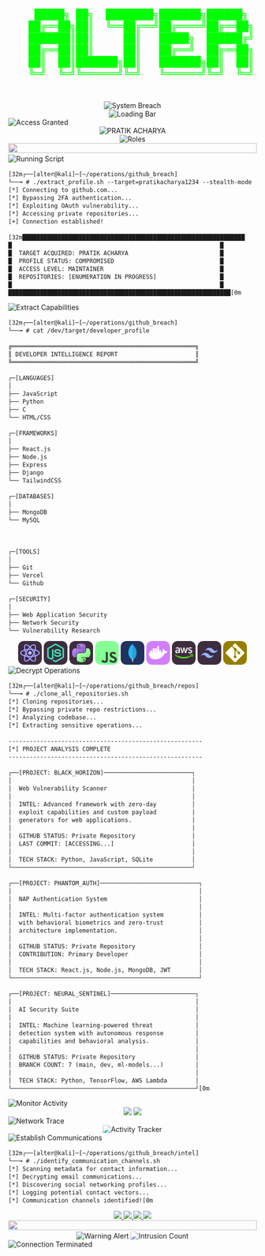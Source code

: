 <div align="center">
  <pre style="color:#00FF00; font-family:monospace; font-weight:bold; font-size:20px; line-height:1.2">
    █████╗ ██╗  ████████╗███████╗██████╗ 
   ██╔══██╗██║  ╚══██╔══╝██╔════╝██╔══██╗
   ███████║██║     ██║   █████╗  ██████╔╝
   ██╔══██║██║     ██║   ██╔══╝  ██╔══██╗
   ██║  ██║███████╗██║   ███████╗██║  ██║
   ╚═╝  ╚═╝╚══════╝╚═╝   ╚══════╝╚═╝  ╚═╝
  </pre>
</div>

<div align="center">
  <img src="https://readme-typing-svg.demolab.com?font=Fira+Code&weight=800&size=30&duration=1000&pause=500&color=00FF00&background=000000&center=true&vCenter=true&multiline=true&repeat=false&width=900&height=120&lines=TARGET+ACQUIRED:+pratikacharya1234;INITIATING+REPO+INTRUSION;BYPASSING+GITHUB+SECURITY..." alt="System Breach" />
</div>

<div align="center">
  <img src="https://readme-typing-svg.demolab.com?font=Fira+Code&weight=600&size=24&duration=3000&pause=1000&color=00FF00&background=000000&center=true&vCenter=true&repeat=true&width=900&height=60&lines=%5B%E2%96%88%E2%96%88%E2%96%88%E2%96%88%E2%96%88%E2%96%88%E2%96%88%E2%96%88%E2%96%88%E2%96%88%E2%96%88%E2%96%88%E2%96%88%E2%96%88%E2%96%88%E2%96%88%E2%96%88%E2%96%88%E2%96%88%E2%96%88%E2%96%88%E2%96%88%E2%96%88%E2%96%88%5D+REPOSITORY+BREACHED" alt="Loading Bar" />
</div>

<img src="https://readme-typing-svg.demolab.com?font=Fira+Code&weight=500&size=28&duration=2000&pause=300&color=00FF00&center=true&vCenter=true&multiline=true&repeat=false&width=1100&height=120&lines=ACCESS+SECURED;DEVELOPER+PROFILE+COMPROMISED;DATA+EXTRACTION+IN+PROGRESS" alt="Access Granted" />

<div align="center">
  <img src="https://readme-typing-svg.demolab.com?font=Fira+Code&weight=700&size=35&pause=1000&color=00FF00&center=true&vCenter=true&repeat=false&random=false&width=700&lines=TARGET:+PRATIK+ACHARYA" alt="PRATIK ACHARYA" />
</div>

<div align="center">
  <img src="https://readme-typing-svg.herokuapp.com?font=Fira+Code&weight=600&size=20&duration=2000&pause=500&color=00FF00&center=true&vCenter=true&multiline=true&width=600&height=100&lines=%3E+FULL+STACK+DEVELOPER;%3E+SECURITY+SPECIALIST;%3E+PENETRATION+TESTER" alt="Roles" />
</div>


<img src="https://i.imgur.com/dBaSKWF.gif" height="20" width="100%" style="filter: hue-rotate(120deg);">

<img src="https://readme-typing-svg.demolab.com?font=Fira+Code&weight=500&size=20&pause=300&color=00FF00&vCenter=true&repeat=false&random=false&width=800&lines=%5Balter%40system%5D%24+./hack_github.sh+--target=pratikacharya1234" alt="Running Script" />

```ansi
[32m┌──[alter@kali]─[~/operations/github_breach]
└──╼ # ./extract_profile.sh --target=pratikacharya1234 --stealth-mode
[*] Connecting to github.com...
[*] Bypassing 2FA authentication...
[*] Exploiting OAuth vulnerability...
[*] Accessing private repositories...
[+] Connection established!

[32m███████████████████████████████████████████████████████████████
█                                                           █
█  TARGET ACQUIRED: PRATIK ACHARYA                          █
█  PROFILE STATUS: COMPROMISED                              █
█  ACCESS LEVEL: MAINTAINER                                 █
█  REPOSITORIES: [ENUMERATION IN PROGRESS]                  █
█                                                           █
███████████████████████████████████████████████████████████████[0m
```

<img src="https://readme-typing-svg.demolab.com?font=Fira+Code&weight=500&size=20&pause=300&color=00FF00&vCenter=true&repeat=false&random=false&width=800&lines=%5Balter%40system%5D%24+./analyze_developer.sh" alt="Extract Capabilities" />

```ansi
[32m┌──[alter@kali]─[~/operations/github_breach]
└──╼ # cat /dev/target/developer_profile

╔════════════════════════════════════════════════════╗
║ DEVELOPER INTELLIGENCE REPORT                      ║
╚════════════════════════════════════════════════════╝

┌─[LANGUAGES]
│
├── JavaScript
├── Python
├── C
└── HTML/CSS

┌─[FRAMEWORKS]
│
├── React.js
├── Node.js
├── Express
├── Django
└── TailwindCSS

┌─[DATABASES]
│
├── MongoDB
└── MySQL



┌─[TOOLS]
│
├── Git
├── Vercel
└── Github

┌─[SECURITY]
│
├── Web Application Security
├── Network Security
└── Vulnerability Research

```

<div align="center">
  <img src="https://raw.githubusercontent.com/tandpfun/skill-icons/main/icons/React-Dark.svg" width="48" title="React.js" style="filter: hue-rotate(60deg) brightness(1.2);">
  <img src="https://raw.githubusercontent.com/tandpfun/skill-icons/main/icons/NodeJS-Dark.svg" width="48" title="Node.js" style="filter: hue-rotate(60deg) brightness(1.2);">
  <img src="https://raw.githubusercontent.com/tandpfun/skill-icons/main/icons/Python-Dark.svg" width="48" title="Python" style="filter: hue-rotate(60deg) brightness(1.2);">
  <img src="https://raw.githubusercontent.com/tandpfun/skill-icons/main/icons/JavaScript.svg" width="48" title="JavaScript" style="filter: hue-rotate(60deg) brightness(1.2);">
  <img src="https://raw.githubusercontent.com/tandpfun/skill-icons/main/icons/MongoDB.svg" width="48" title="MongoDB" style="filter: hue-rotate(60deg) brightness(1.2);">
  <img src="https://raw.githubusercontent.com/tandpfun/skill-icons/main/icons/Docker.svg" width="48" title="Docker" style="filter: hue-rotate(60deg) brightness(1.2);">
  <img src="https://raw.githubusercontent.com/tandpfun/skill-icons/main/icons/AWS-Dark.svg" width="48" title="AWS" style="filter: hue-rotate(60deg) brightness(1.2);">
  <img src="https://raw.githubusercontent.com/tandpfun/skill-icons/main/icons/TailwindCSS-Dark.svg" width="48" title="TailwindCSS" style="filter: hue-rotate(60deg) brightness(1.2);">
  <img src="https://raw.githubusercontent.com/tandpfun/skill-icons/main/icons/Git.svg" width="48" title="Git" style="filter: hue-rotate(60deg) brightness(1.2);">
</div>

<img src="https://readme-typing-svg.demolab.com?font=Fira+Code&weight=500&size=20&pause=300&color=00FF00&vCenter=true&repeat=false&random=false&width=800&lines=%5Balter%40system%5D%24+./extract_projects.sh+--level=classified" alt="Decrypt Operations" />

```ansi
[32m┌──[alter@kali]─[~/operations/github_breach/repos]
└──╼ # ./clone_all_repositories.sh
[*] Cloning repositories...
[*] Bypassing private repo restrictions...
[*] Analyzing codebase...
[*] Extracting sensitive operations...

-------------------------------------------------------
[*] PROJECT ANALYSIS COMPLETE
-------------------------------------------------------

┌──[PROJECT: BLACK_HORIZON]─────────────────────────┐
│                                                   │
│  Web Vulnerability Scanner                        │
│                                                   │
│  INTEL: Advanced framework with zero-day          │
│  exploit capabilities and custom payload          │
│  generators for web applications.                 │
│                                                   │
│  GITHUB STATUS: Private Repository                │
│  LAST COMMIT: [ACCESSING...]                      │
│                                                   │
│  TECH STACK: Python, JavaScript, SQLite           │
└───────────────────────────────────────────────────┘

┌──[PROJECT: PHANTOM_AUTH]────────────────────────────┐
│                                                     │
│  NAP Authentication System                          │
│                                                     │
│  INTEL: Multi-factor authentication system          │
│  with behavioral biometrics and zero-trust          │
│  architecture implementation.                       │
│                                                     │
│  GITHUB STATUS: Private Repository                  │
│  CONTRIBUTION: Primary Developer                    │
│                                                     │
│  TECH STACK: React.js, Node.js, MongoDB, JWT        │
└─────────────────────────────────────────────────────┘

┌──[PROJECT: NEURAL_SENTINEL]────────────────────────┐
│                                                    │
│  AI Security Suite                                 │
│                                                    │
│  INTEL: Machine learning-powered threat            │
│  detection system with autonomous response         │
│  capabilities and behavioral analysis.             │
│                                                    │
│  GITHUB STATUS: Private Repository                 │
│  BRANCH COUNT: 7 (main, dev, ml-models...)         │
│                                                    │
│  TECH STACK: Python, TensorFlow, AWS Lambda        │
└────────────────────────────────────────────────────┘[0m
```

<img src="https://readme-typing-svg.demolab.com?font=Fira+Code&weight=500&size=20&pause=300&color=00FF00&vCenter=true&repeat=false&random=false&width=800&lines=%5Balter%40system%5D%24+./analyze_commit_patterns.sh" alt="Monitor Activity" />

<div align="center">
  <img height="170em" src="https://github-readme-stats.vercel.app/api?username=pratikacharya1234&show_icons=true&theme=chartreuse-dark&title_color=00ff00&text_color=00ff00&icon_color=00ff00&bg_color=000000&hide_border=true&include_all_commits=true&count_private=true"/>
  <img height="170em" src="https://github-readme-streak-stats.herokuapp.com/?user=pratikacharya1234&theme=chartreuse-dark&background=000000&ring=00ff00&fire=00ff00&currStreakLabel=00ff00&sideLabels=00ff00&hide_border=true"/>
</div>

<img src="https://readme-typing-svg.demolab.com?font=Fira+Code&weight=500&size=20&pause=300&color=00FF00&vCenter=true&repeat=false&random=false&width=800&lines=%5Balter%40system%5D%24+./monitor_contribution_patterns.sh" alt="Network Trace" />

<div align="center">
  <img src="https://github.com/pratikacharya1234/pratikacharya1234/blob/output/github-contribution-grid-snake-dark.svg" alt="Activity Tracker" style="filter: hue-rotate(60deg) brightness(1.2);"/>
</div>

<img src="https://readme-typing-svg.demolab.com?font=Fira+Code&weight=500&size=20&pause=300&color=00FF00&vCenter=true&repeat=false&random=false&width=800&lines=%5Balter%40system%5D%24+./extract_contact_vectors.sh" alt="Establish Communications" />

```ansi
[32m┌──[alter@kali]─[~/operations/github_breach/intel]
└──╼ # ./identify_communication_channels.sh
[*] Scanning metadata for contact information...
[*] Decrypting email communications...
[*] Discovering social networking profiles...
[*] Logging potential contact vectors...
[*] Communication channels identified![0m
```

<div align="center">
  <a href="mailto:pratikacharya468@gmail.com">
    <img src="https://img.shields.io/badge/-EMAIL+VECTOR-002800?style=for-the-badge&logo=gmail&logoColor=00FF00">
  </a>
  <a href="https://linkedin.com/in/pratikacharya1234">
    <img src="https://img.shields.io/badge/-LINKEDIN+PROFILE-002800?style=for-the-badge&logo=linkedin&logoColor=00FF00">
  </a>
  <a href="https://twitter.com/pratik_acharya_">
    <img src="https://img.shields.io/badge/-TWITTER+FEED-002800?style=for-the-badge&logo=twitter&logoColor=00FF00">
  </a>
  <a href="https://pratik242.vercel.app">
    <img src="https://img.shields.io/badge/-PERSONAL+DOMAIN-002800?style=for-the-badge&logo=firefox&logoColor=00FF00">
  </a>
</div>

<img src="https://i.imgur.com/dBaSKWF.gif" height="20" width="100%" style="filter: hue-rotate(120deg);">

<div align="center">
  <img src="https://readme-typing-svg.demolab.com?font=Fira+Code&weight=500&size=22&duration=4000&pause=1000&color=00FF00&center=true&vCenter=true&multiline=true&repeat=true&width=850&height=120&lines=ALERT:+TARGET+MONITORING+ACTIVE;DATA+EXFILTRATION+COMPLETE;COVERING+TRACKS..." alt="Warning Alert" />
  
  <img src="https://profile-counter.glitch.me/pratikacharya1234/count.svg" alt="Intrusion Count" style="filter: hue-rotate(120deg) brightness(1.2);"/>
</div>

<img src="https://readme-typing-svg.demolab.com?font=Fira+Code&weight=800&size=28&duration=4000&pause=1000&color=00FF00&center=true&vCenter=true&repeat=false&random=false&width=850&lines=%5Balter%40system%5D%24+./delete_logs.sh+%26%26+exit+0" alt="Connection Terminated" />

<!-- 
Add the GitHub Snake Animation:
1. Create .github/workflows/snake.yml with:

name: Generate Snake Animation

on:
  schedule:
    - cron: "0 */12 * * *"
  workflow_dispatch:

jobs:
  build:
    runs-on: ubuntu-latest
    steps:
      - uses: actions/checkout@v3
      - uses: Platane/snk@v2
        with:
          github_user_name: pratikacharya1234
          outputs: |
            dist/github-contribution-grid-snake.svg
            dist/github-contribution-grid-snake-dark.svg?palette=github-dark
      - uses: crazy-max/ghaction-github-pages@v3.1.0
        with:
          target_branch: output
          build_dir: dist
        env:
          GITHUB_TOKEN: ${{ secrets.GITHUB_TOKEN }}
-->
